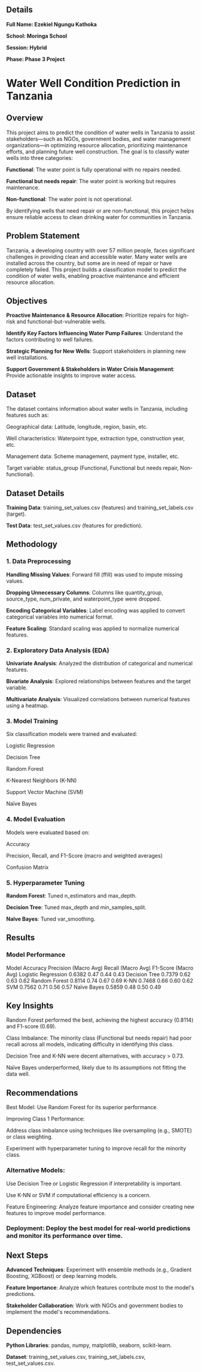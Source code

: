 ## Details
**Full Name: Ezekiel Ngungu Kathoka**

**School: Moringa School**

**Session: Hybrid**

**Phase: Phase 3 Project**

# Water Well Condition Prediction in Tanzania
## Overview
This project aims to predict the condition of water wells in Tanzania to assist stakeholders—such as NGOs, government bodies, and water management organizations—in optimizing resource allocation, prioritizing maintenance efforts, and planning future well construction. The goal is to classify water wells into three categories:

**Functional**: The water point is fully operational with no repairs needed.

**Functional but needs repair**: The water point is working but requires maintenance.

**Non-functional**: The water point is not operational.

By identifying wells that need repair or are non-functional, this project helps ensure reliable access to clean drinking water for communities in Tanzania.

## Problem Statement
Tanzania, a developing country with over 57 million people, faces significant challenges in providing clean and accessible water. Many water wells are installed across the country, but some are in need of repair or have completely failed. This project builds a classification model to predict the condition of water wells, enabling proactive maintenance and efficient resource allocation.

## Objectives
**Proactive Maintenance & Resource Allocation**: Prioritize repairs for high-risk and functional-but-vulnerable wells.

**Identify Key Factors Influencing Water Pump Failures**: Understand the factors contributing to well failures.

**Strategic Planning for New Wells**: Support stakeholders in planning new well installations.

**Support Government & Stakeholders in Water Crisis Management**: Provide actionable insights to improve water access.

## Dataset
The dataset contains information about water wells in Tanzania, including features such as:

Geographical data: Latitude, longitude, region, basin, etc.

Well characteristics: Waterpoint type, extraction type, construction year, etc.

Management data: Scheme management, payment type, installer, etc.

Target variable: status_group (Functional, Functional but needs repair, Non-functional).

## Dataset Details
**Training Data**: training_set_values.csv (features) and training_set_labels.csv (target).

**Test Data**: test_set_values.csv (features for prediction).

## Methodology
### 1. Data Preprocessing
**Handling Missing Values**: Forward fill (ffill) was used to impute missing values.

**Dropping Unnecessary Columns**: Columns like quantity_group, source_type, num_private, and waterpoint_type were dropped.

**Encoding Categorical Variables**: Label encoding was applied to convert categorical variables into numerical format.

**Feature Scaling**: Standard scaling was applied to normalize numerical features.

### 2. Exploratory Data Analysis (EDA)
**Univariate Analysis**: Analyzed the distribution of categorical and numerical features.

**Bivariate Analysis**: Explored relationships between features and the target variable.

**Multivariate Analysis**: Visualized correlations between numerical features using a heatmap.

### 3. Model Training
Six classification models were trained and evaluated:

Logistic Regression

Decision Tree

Random Forest

K-Nearest Neighbors (K-NN)

Support Vector Machine (SVM)

Naïve Bayes

### 4. Model Evaluation
Models were evaluated based on:

Accuracy

Precision, Recall, and F1-Score (macro and weighted averages)

Confusion Matrix

### 5. Hyperparameter Tuning
**Random Forest**: Tuned n_estimators and max_depth.

**Decision Tree**: Tuned max_depth and min_samples_split.

**Naïve Bayes**: Tuned var_smoothing.

## Results
### Model Performance
Model	Accuracy	Precision (Macro Avg)	Recall (Macro Avg)	F1-Score (Macro Avg)
Logistic Regression	0.6382	0.47	0.44	0.43
Decision Tree	0.7379	0.62	0.63	0.62
Random Forest	0.8114	0.74	0.67	0.69
K-NN	0.7468	0.66	0.60	0.62
SVM	0.7562	0.71	0.56	0.57
Naïve Bayes	0.5859	0.48	0.50	0.49

## Key Insights
Random Forest performed the best, achieving the highest accuracy (0.8114) and F1-score (0.69).

Class Imbalance: The minority class (Functional but needs repair) had poor recall across all models, indicating difficulty in identifying this class.

Decision Tree and K-NN were decent alternatives, with accuracy > 0.73.

Naïve Bayes underperformed, likely due to its assumptions not fitting the data well.

## Recommendations
Best Model: Use Random Forest for its superior performance.

Improving Class 1 Performance:

Address class imbalance using techniques like oversampling (e.g., SMOTE) or class weighting.

Experiment with hyperparameter tuning to improve recall for the minority class.

### Alternative Models:

Use Decision Tree or Logistic Regression if interpretability is important.

Use K-NN or SVM if computational efficiency is a concern.

Feature Engineering: Analyze feature importance and consider creating new features to improve model performance.

### Deployment: Deploy the best model for real-world predictions and monitor its performance over time.

## Next Steps
**Advanced Techniques**: Experiment with ensemble methods (e.g., Gradient Boosting, XGBoost) or deep learning models.

**Feature Importance**: Analyze which features contribute most to the model's predictions.

**Stakeholder Collaboration**: Work with NGOs and government bodies to implement the model's recommendations.

## Dependencies
**Python Libraries**: pandas, numpy, matplotlib, seaborn, scikit-learn.

**Dataset**: training_set_values.csv, training_set_labels.csv, test_set_values.csv.

